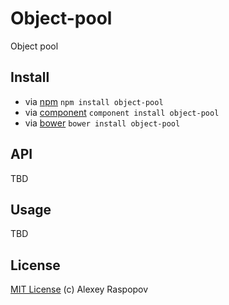 # Object-pool

Object pool

## Install

 * via [npm](https://npmjs.org) `npm install object-pool`
 * via [component](http://component.io) `component install object-pool`
 * via [bower](http://bower.io) `bower install object-pool`

## API

TBD

## Usage

TBD

## License

[MIT License](http://en.wikipedia.org/wiki/MIT_License) (c) Alexey Raspopov
